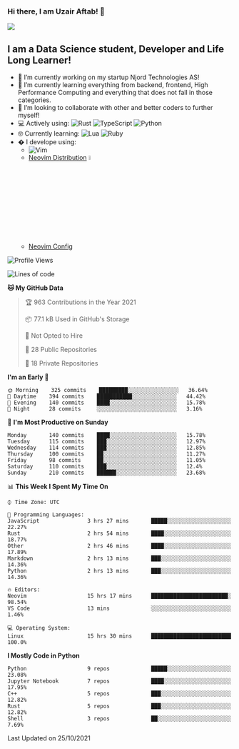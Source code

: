 ### Hi there, I am Uzair Aftab! 👋

<img src="https://github-readme-stats.vercel.app/api?username=uzaaft&count_private=true&show_icons=true&theme=radical">


## I am a Data Science student, Developer and Life Long Learner!
- 🔭 I’m currently working on my startup Njord Technologies AS!
- 🌱 I’m currently learning everything from backend, frontend, High Performance Computing and everything that does not fall in those categories.
- 👯 I’m looking to collaborate with other and better coders to further myself!
- 💻 Actively using: <img alt="Rust" src="https://img.shields.io/badge/rust-%23000000.svg?style=for-the-badge&logo=rust&logoColor=white"/> <img alt="TypeScript" src="https://img.shields.io/badge/typescript-%23007ACC.svg?style=for-the-badge&logo=typescript&logoColor=white"/> <img alt="Python" src="https://img.shields.io/badge/python-%2314354C.svg?style=for-the-badge&logo=python&logoColor=white"/>
- 🤓 Currently learning: <img alt="Lua" src="https://img.shields.io/badge/lua-%232C2D72.svg?style=for-the-badge&logo=lua&logoColor=white"/>  <img alt="Ruby" src="https://img.shields.io/badge/ruby-%232C2D72.svg?style=for-the-badge&logo=ruby&logoColor=white"/>  
- � I develope using: 
  -  <img alt="Vim" src="https://img.shields.io/badge/VIM-%2311AB00.svg?style=for-the-badge&logo=vim&logoColor=white"/>
  -  [Neovim Distribution](https://github.com/LunarVim/LunarVim) <img alt="LunarVim" src="https://www.lunarvim.org/assets/lunarvim_logo.png" width="5%"/>
  -  [Neovim Config](https://github.com/Uzaaft/lvim_rebuild)
  
<!--START_SECTION:waka-->
![Profile Views](http://img.shields.io/badge/Profile%20Views-22-blue)

![Lines of code](https://img.shields.io/badge/From%20Hello%20World%20I%27ve%20Written-1.9%20million%20lines%20of%20code-blue)

**🐱 My GitHub Data** 

> 🏆 963 Contributions in the Year 2021
 > 
> 📦 77.1 kB Used in GitHub's Storage 
 > 
> 🚫 Not Opted to Hire
 > 
> 📜 28 Public Repositories 
 > 
> 🔑 18 Private Repositories  
 > 
**I'm an Early 🐤** 

```text
🌞 Morning    325 commits    █████████░░░░░░░░░░░░░░░░   36.64% 
🌆 Daytime    394 commits    ███████████░░░░░░░░░░░░░░   44.42% 
🌃 Evening    140 commits    ████░░░░░░░░░░░░░░░░░░░░░   15.78% 
🌙 Night      28 commits     ░░░░░░░░░░░░░░░░░░░░░░░░░   3.16%

```
📅 **I'm Most Productive on Sunday** 

```text
Monday       140 commits    ████░░░░░░░░░░░░░░░░░░░░░   15.78% 
Tuesday      115 commits    ███░░░░░░░░░░░░░░░░░░░░░░   12.97% 
Wednesday    114 commits    ███░░░░░░░░░░░░░░░░░░░░░░   12.85% 
Thursday     100 commits    ██░░░░░░░░░░░░░░░░░░░░░░░   11.27% 
Friday       98 commits     ██░░░░░░░░░░░░░░░░░░░░░░░   11.05% 
Saturday     110 commits    ███░░░░░░░░░░░░░░░░░░░░░░   12.4% 
Sunday       210 commits    ██████░░░░░░░░░░░░░░░░░░░   23.68%

```


📊 **This Week I Spent My Time On** 

```text
⌚︎ Time Zone: UTC

💬 Programming Languages: 
JavaScript               3 hrs 27 mins       █████░░░░░░░░░░░░░░░░░░░░   22.27% 
Rust                     2 hrs 54 mins       ████░░░░░░░░░░░░░░░░░░░░░   18.77% 
Other                    2 hrs 46 mins       ████░░░░░░░░░░░░░░░░░░░░░   17.89% 
Markdown                 2 hrs 13 mins       ███░░░░░░░░░░░░░░░░░░░░░░   14.36% 
Python                   2 hrs 13 mins       ███░░░░░░░░░░░░░░░░░░░░░░   14.36%

🔥 Editors: 
Neovim                   15 hrs 17 mins      ████████████████████████░   98.54% 
VS Code                  13 mins             ░░░░░░░░░░░░░░░░░░░░░░░░░   1.46%

💻 Operating System: 
Linux                    15 hrs 30 mins      █████████████████████████   100.0%

```

**I Mostly Code in Python** 

```text
Python                   9 repos             █████░░░░░░░░░░░░░░░░░░░░   23.08% 
Jupyter Notebook         7 repos             ████░░░░░░░░░░░░░░░░░░░░░   17.95% 
C++                      5 repos             ███░░░░░░░░░░░░░░░░░░░░░░   12.82% 
Rust                     5 repos             ███░░░░░░░░░░░░░░░░░░░░░░   12.82% 
Shell                    3 repos             ██░░░░░░░░░░░░░░░░░░░░░░░   7.69%

```



 Last Updated on 25/10/2021
<!--END_SECTION:waka-->
